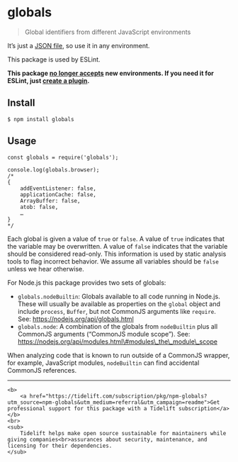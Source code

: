globals
=======

> Global identifiers from different JavaScript environments

It’s just a [JSON file](globals.json), so use it in any environment.

This package is used by ESLint.

**This package [no longer accepts](https://github.com/sindresorhus/globals/issues/82) new environments. If you need it for ESLint, just [create a plugin](http://eslint.org/docs/developer-guide/working-with-plugins#environments-in-plugins).**

Install
-------

    $ npm install globals

Usage
-----

    const globals = require('globals');

    console.log(globals.browser);
    /*
    {
        addEventListener: false,
        applicationCache: false,
        ArrayBuffer: false,
        atob: false,
        …
    }
    */

Each global is given a value of `true` or `false`. A value of `true` indicates that the variable may be overwritten. A value of `false` indicates that the variable should be considered read-only. This information is used by static analysis tools to flag incorrect behavior. We assume all variables should be `false` unless we hear otherwise.

For Node.js this package provides two sets of globals:

-   `globals.nodeBuiltin`: Globals available to all code running in Node.js. These will usually be available as properties on the `global` object and include `process`, `Buffer`, but not CommonJS arguments like `require`. See: https://nodejs.org/api/globals.html
-   `globals.node`: A combination of the globals from `nodeBuiltin` plus all CommonJS arguments (“CommonJS module scope”). See: https://nodejs.org/api/modules.html\#modules\_the\_module\_scope

When analyzing code that is known to run outside of a CommonJS wrapper, for example, JavaScript modules, `nodeBuiltin` can find accidental CommonJS references.

------------------------------------------------------------------------

    <b>
        <a href="https://tidelift.com/subscription/pkg/npm-globals?utm_source=npm-globals&utm_medium=referral&utm_campaign=readme">Get professional support for this package with a Tidelift subscription</a>
    </b>
    <br>
    <sub>
        Tidelift helps make open source sustainable for maintainers while giving companies<br>assurances about security, maintenance, and licensing for their dependencies.
    </sub>
